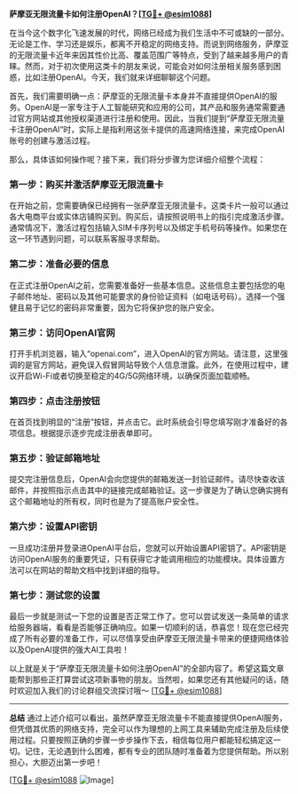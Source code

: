 **萨摩亚无限流量卡如何注册OpenAI？[[TG💪+ @esim1088](https://t.me/s/esim1088)]**

在当今这个数字化飞速发展的时代，网络已经成为我们生活中不可或缺的一部分。无论是工作、学习还是娱乐，都离不开稳定的网络支持。而说到网络服务，萨摩亚的无限流量卡近年来因其性价比高、覆盖范围广等特点，受到了越来越多用户的青睐。然而，对于初次使用这类卡的朋友来说，可能会对如何注册相关服务感到困惑，比如注册OpenAI。今天，我们就来详细聊聊这个问题。

首先，我们需要明确一点：萨摩亚的无限流量卡本身并不直接提供OpenAI的服务。OpenAI是一家专注于人工智能研究和应用的公司，其产品和服务通常需要通过官方网站或其他授权渠道进行注册和使用。因此，当我们提到“萨摩亚无限流量卡注册OpenAI”时，实际上是指利用这张卡提供的高速网络连接，来完成OpenAI账号的创建与激活过程。

那么，具体该如何操作呢？接下来，我们将分步骤为您详细介绍整个流程：

### 第一步：购买并激活萨摩亚无限流量卡

在开始之前，您需要确保已经拥有一张萨摩亚无限流量卡。这类卡片一般可以通过各大电商平台或实体店铺购买到。购买后，请按照说明书上的指引完成激活步骤。通常情况下，激活过程包括输入SIM卡序列号以及绑定手机号码等操作。如果您在这一环节遇到问题，可以联系客服寻求帮助。

### 第二步：准备必要的信息

在正式注册OpenAI之前，您需要准备好一些基本信息。这些信息主要包括您的电子邮件地址、密码以及其他可能要求的身份验证资料（如电话号码）。选择一个强健且易于记忆的密码非常重要，因为它将保护您的账户安全。

### 第三步：访问OpenAI官网

打开手机浏览器，输入“openai.com”，进入OpenAI的官方网站。请注意，这里强调的是官方网站，避免误入假冒网站导致个人信息泄露。此外，在使用过程中，建议开启Wi-Fi或者切换至稳定的4G/5G网络环境，以确保页面加载顺畅。

### 第四步：点击注册按钮

在首页找到明显的“注册”按钮，并点击它。此时系统会引导您填写刚才准备好的各项信息。根据提示逐步完成注册表单即可。

### 第五步：验证邮箱地址

提交完注册信息后，OpenAI会向您提供的邮箱发送一封验证邮件。请尽快查收该邮件，并按照指示点击其中的链接完成邮箱验证。这一步骤是为了确认您确实拥有这个邮箱地址的所有权，同时也是为了提高账户安全性。

### 第六步：设置API密钥

一旦成功注册并登录进OpenAI平台后，您就可以开始设置API密钥了。API密钥是访问OpenAI服务的重要凭证，只有获得它才能调用相应的功能模块。具体设置方法可以在网站的帮助文档中找到详细的指导。

### 第七步：测试您的设置

最后一步就是测试一下您的设置是否正常工作了。您可以尝试发送一条简单的请求给服务器端，看看是否能够正确响应。如果一切顺利的话，恭喜您！现在您已经完成了所有必要的准备工作，可以尽情享受由萨摩亚无限流量卡带来的便捷网络体验以及OpenAI提供的强大AI工具啦！

以上就是关于“萨摩亚无限流量卡如何注册OpenAI”的全部内容了。希望这篇文章能帮到那些正打算尝试这项新事物的朋友。当然啦，如果您还有其他疑问的话，随时欢迎加入我们的讨论群组交流探讨哦～ [[TG💪+ @esim1088](https://t.me/s/esim1088)]

---

**总结**
通过上述介绍可以看出，虽然萨摩亚无限流量卡不能直接提供OpenAI服务，但凭借其优质的网络支持，完全可以作为理想的上网工具来辅助完成注册及后续使用过程。只要按照正确的步骤一步步操作下去，相信每位用户都能轻松搞定这一切。记住，无论遇到什么困难，都有专业的团队随时准备着为您提供帮助。所以别担心，大胆迈出第一步吧！

[[TG💪+ @esim1088](https://t.me/s/esim1088) ![Image](https://i.postimg.cc/4NQfJmqS/Snipaste-2025-05-13-00-14-12.png)]